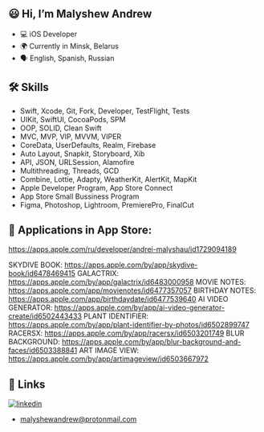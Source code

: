 
## 😃 Hi, I’m Malyshew Andrew
- 💻 iOS Developer
- 🌍 Currently in Minsk, Belarus
- 🗣️ English, Spanish, Russian

## 🛠 Skills
- Swift, Xcode, Git, Fork, Developer, TestFlight, Tests
- UIKit, SwiftUI, CocoaPods, SPM
- OOP, SOLID, Clean Swift
- MVC, MVP, VIP, MVVM, VIPER
- CoreData, UserDefaults, Realm, Firebase
- Auto Layout, Snapkit, Storyboard, Xib
- API, JSON, URLSession, Alamofire
- Multithreading, Threads, GCD
- Combine, Lottie, Adapty, WeatherKit, AlertKit, MapKit
- Apple Developer Program, App Store Connect
- App Store Small Bussiness Program
- Figma, Photoshop, Lightroom, PremierePro, FinalCut

## 📲 Applications in App Store:
https://apps.apple.com/ru/developer/andrei-malyshau/id1729094189

SKYDIVE BOOK: https://apps.apple.com/by/app/skydive-book/id6478469415
GALACTRIX: https://apps.apple.com/by/app/galactrix/id6483000958
MOVIE NOTES: https://apps.apple.com/app/movienotes/id6477357057
BIRTHDAY NOTES: https://apps.apple.com/app/birthdaydate/id6477539640
AI VIDEO GENERATOR: https://apps.apple.com/by/app/ai-video-generator-create/id6502443433
PLANT IDENTIFIER: https://apps.apple.com/by/app/plant-identifier-by-photos/id6502899747
RACERSX: https://apps.apple.com/by/app/racersx/id6503201749
BLUR BACKGROUND: https://apps.apple.com/by/app/blur-background-and-faces/id6503388841
ART IMAGE VIEW: https://apps.apple.com/by/app/artimageview/id6503667972

## 🔗 Links

[![linkedin](https://img.shields.io/badge/linkedin-0A66C2?style=for-the-badge&logo=linkedin&logoColor=white)](https://www.linkedin.com/in/malyshewandrew/)
- malyshewandrew@protonmail.com

